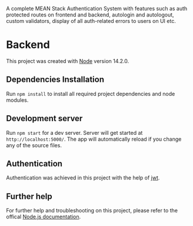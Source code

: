 A complete MEAN Stack Authentication System with features such as auth protected routes on frontend and backend, autologin and autologout, custom validators, display of all auth-related errors to users on UI etc.

# Backend

This project was created with [Node](https://nodejs.org/en/) version 14.2.0.

## Dependencies Installation

Run `npm install` to install all required project dependencies and node modules. 

## Development server

Run `npm start` for a dev server. Server will get started at `http://localhost:5000/`. The app will automatically reload if you change any of the source files.

## Authentication

Authentication was achieved in this project with the help of [jwt](https://jwt.io/).

## Further help

For further help and troubleshooting on this project, please refer to the offical [Node.js documentation](https://nodejs.org/en/docs/).
